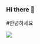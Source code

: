### Hi there 👋
 
#안녕하세요

<img src="https://camo.githubusercontent.com/898f1411a3d551b2eb1fe83e56ee25ce4955366314bd7a5590c7e1919ec8c404/68747470733a2f2f696d672e736869656c64732e696f2f62616467652f4a4156412d4130363033303f7374796c653d666f722d7468652d6261646765266c6f676f3d4a617661266c6f676f436f6c6f723d303037333936" data-canonical-src="https://img.shields.io/badge/JAVA-A06030?style=for-the-badge&amp;logo=Java&amp;logoColor=007396" style="max-width: 100%;">
<!--

<!--
**Jung-MinGi/Jung-MinGi** is a ✨ _special_ ✨ repository because its `README.md` (this file) appears on your GitHub profile.

Here are some ideas to get you started:

- 🔭 I’m currently working on ...
- 🌱 I’m currently learning ...
- 👯 I’m looking to collaborate on ...
- 🤔 I’m looking for help with ...
- 💬 Ask me about ...
- 📫 How to reach me: ...
- 😄 Pronouns: ...
- ⚡ Fun fact: ...
-->
